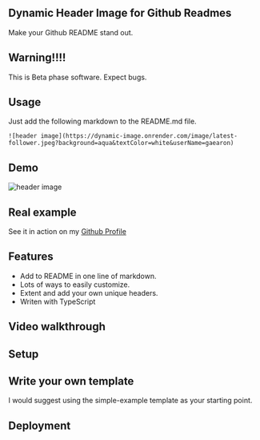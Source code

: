 ## Dynamic Header Image for Github Readmes
Make your Github README stand out.

## Warning!!!!
This is Beta phase software. Expect bugs.

## Usage
Just add the following markdown to the README.md file.
```
![header image](https://dynamic-image.onrender.com/image/latest-follower.jpeg?background=aqua&textColor=white&userName=gaearon)
```

## Demo
![header image](https://dynamic-image.onrender.com/image/latest-follower.jpeg?background=aqua&textColor=white&userName=gaearon)

## Real example
See it in action on my [Github Profile](https://github.com/james-a-rob)

## Features 
 - Add to README in one line of markdown.
 - Lots of ways to easily customize.
 - Extent and add your own unique headers.
 - Writen with TypeScript

## Video walkthrough

## Setup

## Write your own template
I would suggest using the simple-example template as your starting point.

## Deployment
